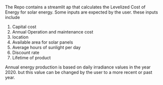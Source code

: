 The Repo contains a streamlit ap that calculates the Levelized Cost of Energy for solar energy. Some inputs are expected by the user. these inputs include
<ol><li>Capital cost</li>
<li>Annual Operation and maintenance cost</li>
<li>location</li>
<li>Available area for solar panels</li>
<li>Average hours of sunlight per day</li>
<li>Discount rate</li>
<li>Lifetime of product</li></ol>

Annual energy production is based on daily irradiance values in the year 2020. but this value can be changed by the user to a more recent or past year.
